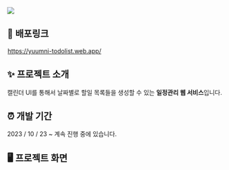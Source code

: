 <img src="https://capsule-render.vercel.app/api?type=waving&color=468c9a&height=200&section=header&text=윰니의%20투두리스트&fontSize=38" />

## 🔗 배포링크

<a href="https://yuumni-todolist.web.app/"><img src="public/favicon.ico" width="1rem" />https://yuumni-todolist.web.app/</a>

## ✨ 프로젝트 소개

캘린더 UI를 통해서 날짜별로 할일 목록들을 생성할 수 있는 **일정관리 웹 서비스**입니다.

## ⏰ 개발 기간

2023 / 10 / 23 ~ 계속 진행 중에 있습니다.

## 🖥️ 프로젝트 화면
